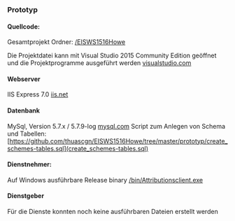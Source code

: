 

### Prototyp 


#### Quellcode: 

Gesamtprojekt Ordner: [/EISWS1516Howe](https://github.com/thuascgn/EISWS1516Howe/tree/master/prototyp/EISWS1516Howe)

Die Projektdatei kann mit Visual Studio 2015 Community Edition geöffnet und die Projektprogramme ausgeführt werden
[visualstudio.com](https://www.visualstudio.com/en-us/products/visual-studio-community-vs.aspx)


#### Webserver

IIS Express 7.0 [iis.net](https://www.iis.net/)


#### Datenbank

MySql, Version 5.7.x / 5.7.9-log [mysql.com](http://dev.mysql.com/downloads/mysql/)
Script zum Anlegen von Schema und Tabellen: [https://github.com/thuascgn/EISWS1516Howe/tree/master/prototyp/create_schemes-tables.sql](create_schemes-tables.sql)


#### Dienstnehmer:

Auf Windows ausführbare Release binary [/bin/Attributionsclient.exe](https://github.com/thuascgn/EISWS1516Howe/blob/master/prototyp/bin/Attributionsclient.exe)


#### Dienstgeber

Für die Dienste konnten noch keine ausführbaren Dateien erstellt werden

